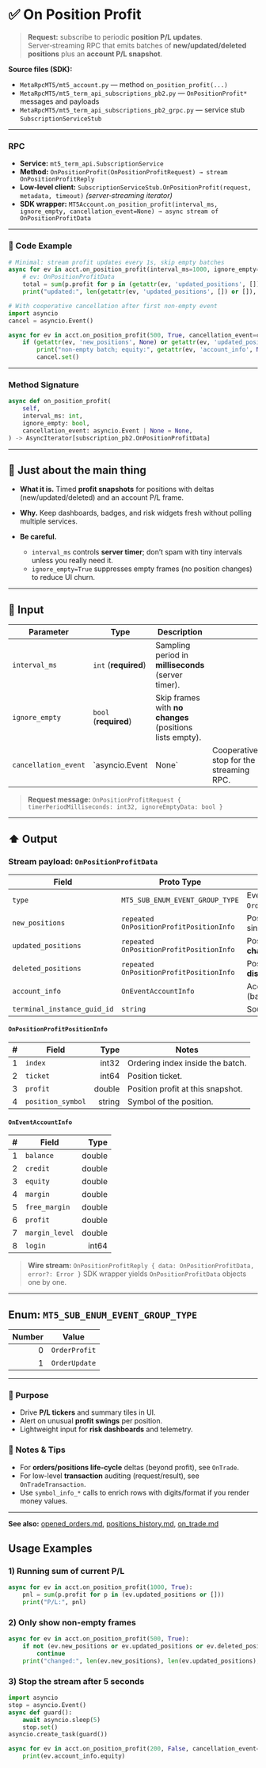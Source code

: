 # ✅ On Position Profit

> **Request:** subscribe to periodic **position P/L updates**. Server‑streaming RPC that emits batches of **new/updated/deleted positions** plus an **account P/L snapshot**.

**Source files (SDK):**

* `MetaRpcMT5/mt5_account.py` — method `on_position_profit(...)`
* `MetaRpcMT5/mt5_term_api_subscriptions_pb2.py` — `OnPositionProfit*` messages and payloads
* `MetaRpcMT5/mt5_term_api_subscriptions_pb2_grpc.py` — service stub `SubscriptionServiceStub`

---

### RPC

* **Service:** `mt5_term_api.SubscriptionService`
* **Method:** `OnPositionProfit(OnPositionProfitRequest) → stream OnPositionProfitReply`
* **Low‑level client:** `SubscriptionServiceStub.OnPositionProfit(request, metadata, timeout)` *(server‑streaming iterator)*
* **SDK wrapper:** `MT5Account.on_position_profit(interval_ms, ignore_empty, cancellation_event=None) → async stream of OnPositionProfitData`

---

### 🔗 Code Example

```python
# Minimal: stream profit updates every 1s, skip empty batches
async for ev in acct.on_position_profit(interval_ms=1000, ignore_empty=True):
    # ev: OnPositionProfitData
    total = sum(p.profit for p in (getattr(ev, 'updated_positions', []) or []))
    print("updated:", len(getattr(ev, 'updated_positions', []) or []), "total pnl:", total)
```

```python
# With cooperative cancellation after first non‑empty event
import asyncio
cancel = asyncio.Event()

async for ev in acct.on_position_profit(500, True, cancellation_event=cancel):
    if (getattr(ev, 'new_positions', None) or getattr(ev, 'updated_positions', None) or getattr(ev, 'deleted_positions', None)):
        print("non‑empty batch; equity:", getattr(ev, 'account_info', None).equity)
        cancel.set()
```

---

### Method Signature

```python
async def on_position_profit(
    self,
    interval_ms: int,
    ignore_empty: bool,
    cancellation_event: asyncio.Event | None = None,
) -> AsyncIterator[subscription_pb2.OnPositionProfitData]
```

---

## 💬 Just about the main thing

* **What it is.** Timed **profit snapshots** for positions with deltas (new/updated/deleted) and an account P/L frame.
* **Why.** Keep dashboards, badges, and risk widgets fresh without polling multiple services.
* **Be careful.**

  * `interval_ms` controls **server timer**; don’t spam with tiny intervals unless you really need it.
  * `ignore_empty=True` suppresses empty frames (no position changes) to reduce UI churn.

---

## 🔽 Input

| Parameter            | Type                  | Description                                              |                                         |
| -------------------- | --------------------- | -------------------------------------------------------- | --------------------------------------- |
| `interval_ms`        | `int` (**required**)  | Sampling period in **milliseconds** (server timer).      |                                         |
| `ignore_empty`       | `bool` (**required**) | Skip frames with **no changes** (positions lists empty). |                                         |
| `cancellation_event` | \`asyncio.Event       | None\`                                                   | Cooperative stop for the streaming RPC. |

> **Request message:** `OnPositionProfitRequest { timerPeriodMilliseconds: int32, ignoreEmptyData: bool }`

---

## ⬆️ Output

### Stream payload: `OnPositionProfitData`

| Field                       | Proto Type                              | Description                                   |
| --------------------------- | --------------------------------------- | --------------------------------------------- |
| `type`                      | `MT5_SUB_ENUM_EVENT_GROUP_TYPE`         | Event group marker (e.g., `OrderProfit`).     |
| `new_positions`             | `repeated OnPositionProfitPositionInfo` | Positions that **appeared** since last frame. |
| `updated_positions`         | `repeated OnPositionProfitPositionInfo` | Positions with **profit change**/update.      |
| `deleted_positions`         | `repeated OnPositionProfitPositionInfo` | Positions that **disappeared** (closed).      |
| `account_info`              | `OnEventAccountInfo`                    | Account snapshot (balance/equity/margins).    |
| `terminal_instance_guid_id` | `string`                                | Source terminal GUID.                         |

#### `OnPositionProfitPositionInfo`

|  # | Field             |   Type | Notes                             |
| -: | ----------------- | -----: | --------------------------------- |
|  1 | `index`           |  int32 | Ordering index inside the batch.  |
|  2 | `ticket`          |  int64 | Position ticket.                  |
|  3 | `profit`          | double | Position profit at this snapshot. |
|  4 | `position_symbol` | string | Symbol of the position.           |

#### `OnEventAccountInfo`

|  # | Field          |   Type |
| -: | -------------- | -----: |
|  1 | `balance`      | double |
|  2 | `credit`       | double |
|  3 | `equity`       | double |
|  4 | `margin`       | double |
|  5 | `free_margin`  | double |
|  6 | `profit`       | double |
|  7 | `margin_level` | double |
|  8 | `login`        |  int64 |

> **Wire stream:** `OnPositionProfitReply { data: OnPositionProfitData, error?: Error }`
> SDK wrapper yields `OnPositionProfitData` objects one by one.

---

## Enum: `MT5_SUB_ENUM_EVENT_GROUP_TYPE`

| Number | Value         |
| -----: | ------------- |
|      0 | `OrderProfit` |
|      1 | `OrderUpdate` |

---

### 🎯 Purpose

* Drive **P/L tickers** and summary tiles in UI.
* Alert on unusual **profit swings** per position.
* Lightweight input for **risk dashboards** and telemetry.

### 🧩 Notes & Tips

* For **orders/positions life‑cycle** deltas (beyond profit), see `OnTrade`.
* For low-level **transaction** auditing (request/result), see `OnTradeTransaction`.
* Use `symbol_info_*` calls to enrich rows with digits/format if you render money values.

---

**See also:** [opened\_orders.md](../Orders_Positions_History/opened_orders.md), [positions\_history.md](../Orders_Positions_History/positions_history.md), [on\_trade.md](./on_trade.md)

## Usage Examples

### 1) Running sum of current P/L

```python
async for ev in acct.on_position_profit(1000, True):
    pnl = sum(p.profit for p in (ev.updated_positions or []))
    print("P/L:", pnl)
```

### 2) Only show non-empty frames

```python
async for ev in acct.on_position_profit(500, True):
    if not (ev.new_positions or ev.updated_positions or ev.deleted_positions):
        continue
    print("changed:", len(ev.new_positions), len(ev.updated_positions), len(ev.deleted_positions))
```

### 3) Stop the stream after 5 seconds

```python
import asyncio
stop = asyncio.Event()
async def guard():
    await asyncio.sleep(5)
    stop.set()
asyncio.create_task(guard())

async for ev in acct.on_position_profit(200, False, cancellation_event=stop):
    print(ev.account_info.equity)
```
